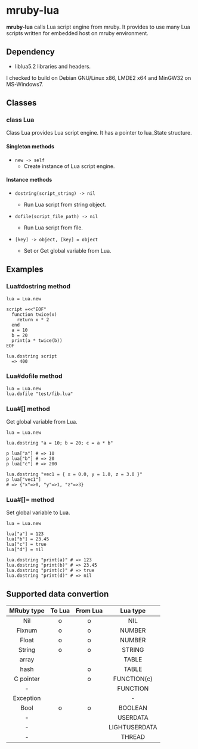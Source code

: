 # mruby-lua

**mruby-lua** calls Lua script engine from mruby.
It provides to use many Lua scripts written for embedded host on mruby environment.

## Dependency

* liblua5.2 libraries and headers.

I checked to build on Debian GNU/Linux x86, LMDE2 x64 and MinGW32 on MS-Windows7.

## Classes

### class Lua

Class Lua provides Lua script engine. It has a pointer to lua\_State structure.

#### Singleton methods

* `new -> self`
  - Create instance of Lua script engine.

#### Instance methods

* `dostring(script_string) -> nil`
  - Run Lua script from string object.

* `dofile(script_file_path) -> nil`
  - Run Lua script from file.

* `[key] -> object, [key] = object`
  - Set or Get global variable from Lua.

## Examples

### Lua#dostring method

    lua = Lua.new
    
    script =<<"EOF"
      function twice(x)
        return x * 2
      end
      a = 10
      b = 20
      print(a * twice(b))
    EOF
    
    lua.dostring script
      => 400

### Lua#dofile method

    lua = Lua.new
    lua.dofile "test/fib.lua"

### Lua#[] method

Get global variable from Lua.

    lua = Lua.new

    lua.dostring "a = 10; b = 20; c = a * b"

    p lua["a"] # => 10
    p lua["b"] # => 20
    p lua["c"] # => 200

    lua.dostring "vec1 = { x = 0.0, y = 1.0, z = 3.0 }"
    p lua["vec1"]
    # => {"x"=>0, "y"=>1, "z"=>3}

### Lua#[]= method

Set global variable to Lua.

    lua = Lua.new

    lua["a"] = 123
    lua["b"] = 23.45
    lua["c"] = true
    lua["d"] = nil

    lua.dostring "print(a)" # => 123
    lua.dostring "print(b)" # => 23.45
    lua.dostring "print(c)" # => true
    lua.dostring "print(d)" # => nil

## Supported data convertion

|MRuby type|To Lua|From Lua|Lua type     |
|:--------:|:----:|:------:|:-----------:|
|Nil       | o    | o      |NIL          |
|Fixnum    | o    | o      |NUMBER       |
|Float     | o    | o      |NUMBER       |
|String    | o    | o      |STRING       |
|array     |      |        |TABLE        |
|hash      |      | o      |TABLE        |
|C pointer |      | o      |FUNCTION(c)  |
| -        |      |        |FUNCTION     |
|Exception |      |        | -           |
|Bool      | o    | o      |BOOLEAN      |
| -        |      |        |USERDATA     |
| -        |      |        |LIGHTUSERDATA|
| -        |      |        |THREAD       |

